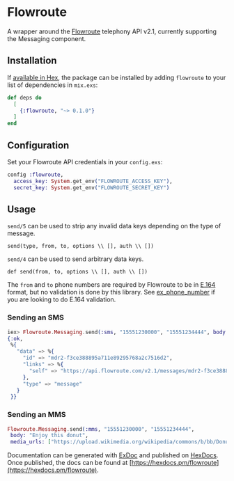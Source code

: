 # Flowroute

A wrapper around the [Flowroute](https://www.flowroute.com) telephony API v2.1, currently supporting the Messaging component.

## Installation

If [available in Hex](https://hex.pm/docs/publish), the package can be installed
by adding `flowroute` to your list of dependencies in `mix.exs`:

```elixir
def deps do
  [
    {:flowroute, "~> 0.1.0"}
  ]
end
```

## Configuration
Set your Flowroute API credentials in your `config.exs`:

```elixir
config :flowroute,
  access_key: System.get_env("FLOWROUTE_ACCESS_KEY"),
  secret_key: System.get_env("FLOWROUTE_SECRET_KEY")
```

## Usage

`send/5` can be used to strip any invalid data keys depending on the type of message.

`send(type, from, to, options \\ [], auth \\ [])`

`send/4` can be used to send arbitrary data keys.

`def send(from, to, options \\ [], auth \\ [])`

The `from` and `to` phone numbers are required by Flowroute to be in [E.164](http://en.wikipedia.org/wiki/E.164) format, but no validation is done by this library. See [ex_phone_number](https://github.com/socialpaymentsbv/ex_phone_number) if you are looking to do E.164 validation.

### Sending an SMS

```elixir
iex> Flowroute.Messaging.send(:sms, "15551230000", "15551234444", body: "Hello there!")
{:ok,
 %{
   "data" => %{
     "id" => "mdr2-f3ce388895a711e89295768a2c7516d2",
     "links" => %{
       "self" => "https://api.flowroute.com/v2.1/messages/mdr2-f3ce388895a711e89295768a2cffffff"
     },
     "type" => "message"
   }
 }}
```

### Sending an MMS

```elixir
Flowroute.Messaging.send(:mms, "15551230000", "15551234444",
 body: "Enjoy this donut",
 media_urls: ["https://upload.wikimedia.org/wikipedia/commons/b/bb/Donut_879.png"])
```

Documentation can be generated with [ExDoc](https://github.com/elixir-lang/ex_doc)
and published on [HexDocs](https://hexdocs.pm). Once published, the docs can
be found at [https://hexdocs.pm/flowroute](https://hexdocs.pm/flowroute).

